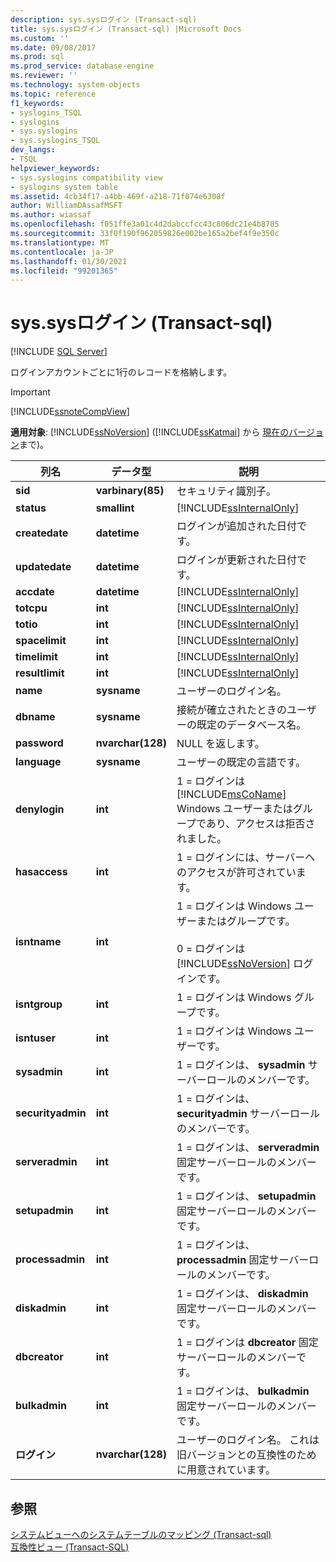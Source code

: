 ```yaml
---
description: sys.sysログイン (Transact-sql)
title: sys.sysログイン (Transact-sql) |Microsoft Docs
ms.custom: ''
ms.date: 09/08/2017
ms.prod: sql
ms.prod_service: database-engine
ms.reviewer: ''
ms.technology: system-objects
ms.topic: reference
f1_keywords:
- syslogins_TSQL
- syslogins
- sys.syslogins
- sys.syslogins_TSQL
dev_langs:
- TSQL
helpviewer_keywords:
- sys.syslogins compatibility view
- syslogins system table
ms.assetid: 4cb34f17-a4bb-469f-a218-71f074e6308f
author: WilliamDAssafMSFT
ms.author: wiassaf
ms.openlocfilehash: f051ffe3a01c4d2dabccfcc43c806dc21e4b8785
ms.sourcegitcommit: 33f0f190f962059826e002be165a2bef4f9e350c
ms.translationtype: MT
ms.contentlocale: ja-JP
ms.lasthandoff: 01/30/2021
ms.locfileid: "99201365"
---
```

# <a name="syssyslogins-transact-sql"></a>sys.sysログイン (Transact-sql)
[!INCLUDE [SQL Server](../../includes/applies-to-version/sqlserver.md)]

  ログインアカウントごとに1行のレコードを格納します。  
  
> [!IMPORTANT]  
>  [!INCLUDE[ssnoteCompView](../../includes/ssnotecompview-md.md)]  
  
**適用対象**: [!INCLUDE[ssNoVersion](../../includes/ssnoversion-md.md)] ([!INCLUDE[ssKatmai](../../includes/sskatmai-md.md)] から [現在のバージョン](/troubleshoot/sql/general/determine-version-edition-update-level)まで)。  
  
|列名|データ型|説明|  
|-----------------|---------------|-----------------|  
|**sid**|**varbinary(85)**|セキュリティ識別子。|  
|**status**|**smallint**|[!INCLUDE[ssInternalOnly](../../includes/ssinternalonly-md.md)]|  
|**createdate**|**datetime**|ログインが追加された日付です。|  
|**updatedate**|**datetime**|ログインが更新された日付です。|  
|**accdate**|**datetime**|[!INCLUDE[ssInternalOnly](../../includes/ssinternalonly-md.md)]|  
|**totcpu**|**int**|[!INCLUDE[ssInternalOnly](../../includes/ssinternalonly-md.md)]|  
|**totio**|**int**|[!INCLUDE[ssInternalOnly](../../includes/ssinternalonly-md.md)]|  
|**spacelimit**|**int**|[!INCLUDE[ssInternalOnly](../../includes/ssinternalonly-md.md)]|  
|**timelimit**|**int**|[!INCLUDE[ssInternalOnly](../../includes/ssinternalonly-md.md)]|  
|**resultlimit**|**int**|[!INCLUDE[ssInternalOnly](../../includes/ssinternalonly-md.md)]|  
|**name**|**sysname**|ユーザーのログイン名。|  
|**dbname**|**sysname**|接続が確立されたときのユーザーの既定のデータベース名。|  
|**password**|**nvarchar(128)**|NULL を返します。|  
|**language**|**sysname**|ユーザーの既定の言語です。|  
|**denylogin**|**int**|1 = ログインは [!INCLUDE[msCoName](../../includes/msconame-md.md)] Windows ユーザーまたはグループであり、アクセスは拒否されました。|  
|**hasaccess**|**int**|1 = ログインには、サーバーへのアクセスが許可されています。|  
|**isntname**|**int**|1 = ログインは Windows ユーザーまたはグループです。<br /><br /> 0 = ログインは [!INCLUDE[ssNoVersion](../../includes/ssnoversion-md.md)] ログインです。|  
|**isntgroup**|**int**|1 = ログインは Windows グループです。|  
|**isntuser**|**int**|1 = ログインは Windows ユーザーです。|  
|**sysadmin**|**int**|1 = ログインは、 **sysadmin** サーバーロールのメンバーです。|  
|**securityadmin**|**int**|1 = ログインは、 **securityadmin** サーバーロールのメンバーです。|  
|**serveradmin**|**int**|1 = ログインは、 **serveradmin** 固定サーバーロールのメンバーです。|  
|**setupadmin**|**int**|1 = ログインは、 **setupadmin** 固定サーバーロールのメンバーです。|  
|**processadmin**|**int**|1 = ログインは、 **processadmin** 固定サーバーロールのメンバーです。|  
|**diskadmin**|**int**|1 = ログインは、 **diskadmin** 固定サーバーロールのメンバーです。|  
|**dbcreator**|**int**|1 = ログインは **dbcreator** 固定サーバーロールのメンバーです。|  
|**bulkadmin**|**int**|1 = ログインは、 **bulkadmin** 固定サーバーロールのメンバーです。|  
|**ログイン**|**nvarchar(128)**|ユーザーのログイン名。 これは旧バージョンとの互換性のために用意されています。|  
  
## <a name="see-also"></a>参照  
 [システムビューへのシステムテーブルのマッピング &#40;Transact-sql&#41;](../../relational-databases/system-tables/mapping-system-tables-to-system-views-transact-sql.md)   
 [互換性ビュー &#40;Transact-SQL&#41;](~/relational-databases/system-compatibility-views/system-compatibility-views-transact-sql.md)  
  
